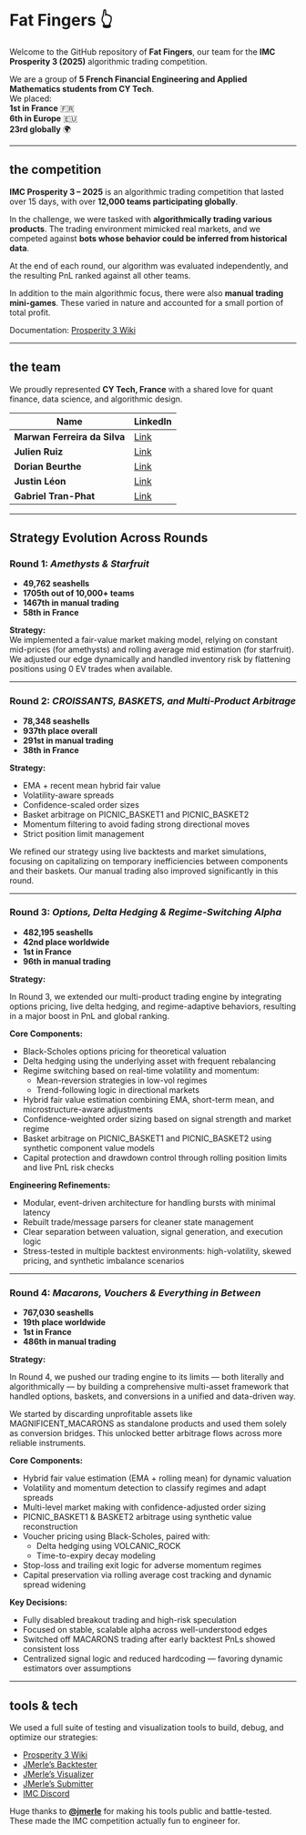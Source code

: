 # Fat Fingers 👆

Welcome to the GitHub repository of **Fat Fingers**, our team for the **IMC Prosperity 3 (2025)** algorithmic trading competition.

We are a group of **5 French Financial Engineering and Applied Mathematics students from CY Tech**.  
We placed:  
**1st in France** 🇫🇷  
**6th in Europe** 🇪🇺  
**23rd globally** 🌍

---

## the competition

**IMC Prosperity 3 – 2025** is an algorithmic trading competition that lasted over 15 days, with over **12,000 teams participating globally**.

In the challenge, we were tasked with **algorithmically trading various products**. The trading environment mimicked real markets, and we competed against **bots whose behavior could be inferred from historical data**.

At the end of each round, our algorithm was evaluated independently, and the resulting PnL ranked against all other teams.

In addition to the main algorithmic focus, there were also **manual trading mini-games**. These varied in nature and accounted for a small portion of total profit.

Documentation: [Prosperity 3 Wiki](https://imc-prosperity.notion.site/Prosperity-3-Wiki-19ee8453a09380529731c4e6fb697ea4)

---

## the team

We proudly represented **CY Tech, France** with a shared love for quant finance, data science, and algorithmic design.

| Name | LinkedIn |
|------|----------|
| **Marwan Ferreira da Silva** | [Link](https://www.linkedin.com/in/marwan-ferreira-da-silva/) |
| **Julien Ruiz**              | [Link](https://www.linkedin.com/in/julien-ruiz75/) |
| **Dorian Beurthe**           | [Link](https://www.linkedin.com/in/dorian-beurthe-4a9a772b3/) |
| **Justin Léon**              | [Link](https://www.linkedin.com/in/justin-l%C3%A9on/) |
| **Gabriel Tran-Phat**        | [Link](https://www.linkedin.com/in/gabriel-tran-phat-751477317/) |

---

## Strategy Evolution Across Rounds

### Round 1: *Amethysts & Starfruit*

- **49,762 seashells**
- **1705th out of 10,000+ teams**
- **1467th in manual trading**
- **58th in France**

**Strategy:**  
We implemented a fair-value market making model, relying on constant mid-prices (for amethysts) and rolling average mid estimation (for starfruit). We adjusted our edge dynamically and handled inventory risk by flattening positions using 0 EV trades when available.

---

### Round 2: *CROISSANTS, BASKETS, and Multi-Product Arbitrage*

- **78,348 seashells**
- **937th place overall**
- **291st in manual trading**
- **38th in France**

**Strategy:**
- EMA + recent mean hybrid fair value
- Volatility-aware spreads
- Confidence-scaled order sizes
- Basket arbitrage on PICNIC_BASKET1 and PICNIC_BASKET2
- Momentum filtering to avoid fading strong directional moves
- Strict position limit management

We refined our strategy using live backtests and market simulations, focusing on capitalizing on temporary inefficiencies between components and their baskets. Our manual trading also improved significantly in this round.

---

### Round 3: *Options, Delta Hedging & Regime-Switching Alpha*

- **482,195 seashells**
- **42nd place worldwide**
- **1st in France**
- **96th in manual trading**

**Strategy:**

In Round 3, we extended our multi-product trading engine by integrating options pricing, live delta hedging, and regime-adaptive behaviors, resulting in a major boost in PnL and global ranking.

**Core Components:**
- Black-Scholes options pricing for theoretical valuation
- Delta hedging using the underlying asset with frequent rebalancing
- Regime switching based on real-time volatility and momentum:
  - Mean-reversion strategies in low-vol regimes
  - Trend-following logic in directional markets
- Hybrid fair value estimation combining EMA, short-term mean, and microstructure-aware adjustments
- Confidence-weighted order sizing based on signal strength and market regime
- Basket arbitrage on PICNIC_BASKET1 and PICNIC_BASKET2 using synthetic component value models
- Capital protection and drawdown control through rolling position limits and live PnL risk checks

**Engineering Refinements:**
- Modular, event-driven architecture for handling bursts with minimal latency
- Rebuilt trade/message parsers for cleaner state management
- Clear separation between valuation, signal generation, and execution logic
- Stress-tested in multiple backtest environments: high-volatility, skewed pricing, and synthetic imbalance scenarios

---

### Round 4: *Macarons, Vouchers & Everything in Between*

- **767,030 seashells**
- **19th place worldwide**
- **1st in France**
- **486th in manual trading**

**Strategy:**

In Round 4, we pushed our trading engine to its limits — both literally and algorithmically — by building a comprehensive multi-asset framework that handled options, baskets, and conversions in a unified and data-driven way.

We started by discarding unprofitable assets like MAGNIFICENT_MACARONS as standalone products and used them solely as conversion bridges. This unlocked better arbitrage flows across more reliable instruments.

**Core Components:**
- Hybrid fair value estimation (EMA + rolling mean) for dynamic valuation
- Volatility and momentum detection to classify regimes and adapt spreads
- Multi-level market making with confidence-adjusted order sizing
- PICNIC_BASKET1 & BASKET2 arbitrage using synthetic value reconstruction
- Voucher pricing using Black-Scholes, paired with:
  - Delta hedging using VOLCANIC_ROCK
  - Time-to-expiry decay modeling
- Stop-loss and trailing exit logic for adverse momentum regimes
- Capital preservation via rolling average cost tracking and dynamic spread widening

**Key Decisions:**
- Fully disabled breakout trading and high-risk speculation
- Focused on stable, scalable alpha across well-understood edges
- Switched off MACARONS trading after early backtest PnLs showed consistent loss
- Centralized signal logic and reduced hardcoding — favoring dynamic estimators over assumptions

---

## tools & tech

We used a full suite of testing and visualization tools to build, debug, and optimize our strategies:

- [Prosperity 3 Wiki](https://imc-prosperity.notion.site/Prosperity-3-Wiki-19ee8453a09380529731c4e6fb697ea4)
- [JMerle’s Backtester](https://github.com/jmerle/imc-prosperity-3-backtester)
- [JMerle’s Visualizer](https://github.com/jmerle/imc-prosperity-3-visualizer)
- [JMerle’s Submitter](https://github.com/jmerle/imc-prosperity-3-submitter)
- [IMC Discord](https://discord.com/channels/1001852729725046804/1337359637128806490)

Huge thanks to [**@jmerle**](https://github.com/jmerle) for making his tools public and battle-tested. These made the IMC competition actually fun to engineer for.

